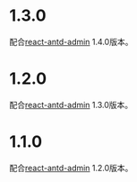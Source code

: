 # 1.3.0

配合[react-antd-admin](https://github.com/jiangxy/react-antd-admin) 1.4.0版本。

# 1.2.0

配合[react-antd-admin](https://github.com/jiangxy/react-antd-admin) 1.3.0版本。

# 1.1.0

配合[react-antd-admin](https://github.com/jiangxy/react-antd-admin) 1.2.0版本。
